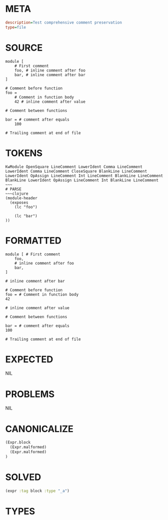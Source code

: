 # META
~~~ini
description=Test comprehensive comment preservation
type=file
~~~
# SOURCE
~~~roc
module [
    # First comment
    foo, # inline comment after foo
    bar, # inline comment after bar
]

# Comment before function
foo = 
    # Comment in function body
    42 # inline comment after value

# Comment between functions

bar = # comment after equals
    100

# Trailing comment at end of file
~~~
# TOKENS
~~~text
KwModule OpenSquare LineComment LowerIdent Comma LineComment LowerIdent Comma LineComment CloseSquare BlankLine LineComment LowerIdent OpAssign LineComment Int LineComment BlankLine LineComment BlankLine LowerIdent OpAssign LineComment Int BlankLine LineComment ~~~
# PARSE
~~~clojure
(module-header
  (exposes
    (lc "foo")

    (lc "bar")
))
~~~
# FORMATTED
~~~roc
module [ # First comment
	foo,
	# inline comment after foo
	bar,
]

# inline comment after bar

# Comment before function
foo = # Comment in function body
42

# inline comment after value

# Comment between functions

bar = # comment after equals
100

# Trailing comment at end of file
~~~
# EXPECTED
NIL
# PROBLEMS
NIL
# CANONICALIZE
~~~clojure
(Expr.block
  (Expr.malformed)
  (Expr.malformed)
)
~~~
# SOLVED
~~~clojure
(expr :tag block :type "_a")
~~~
# TYPES
~~~roc
~~~
